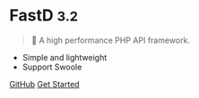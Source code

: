 # FastD <small>3.2</small>

> :rocket: A high performance PHP API framework.

- Simple and lightweight
- Support Swoole

[GitHub](https://github.com/JanHuang/fastd)
[Get Started](zh-cn/1-2-installing)

